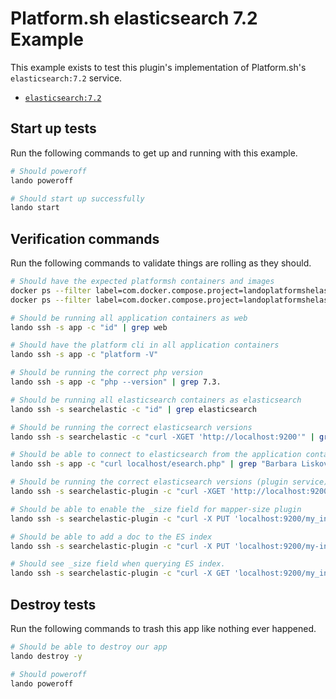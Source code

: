 Platform.sh elasticsearch 7.2 Example
=================================

This example exists to test this plugin's implementation of Platform.sh's `elasticsearch:7.2` service.

* [`elasticsearch:7.2`](https://docs.platform.sh/configuration/services/elasticsearch.html)

Start up tests
--------------

Run the following commands to get up and running with this example.

```bash
# Should poweroff
lando poweroff

# Should start up successfully
lando start
```

Verification commands
---------------------

Run the following commands to validate things are rolling as they should.

```bash
# Should have the expected platformsh containers and images
docker ps --filter label=com.docker.compose.project=landoplatformshelasticsearch72 | grep docker.registry.platform.sh/php-7.3 | grep landoplatformshelasticsearch72_app_1
docker ps --filter label=com.docker.compose.project=landoplatformshelasticsearch72 | grep docker.registry.platform.sh/elasticsearch-7.2 | grep landoplatformshelasticsearch72_searchelastic_1

# Should be running all application containers as web
lando ssh -s app -c "id" | grep web

# Should have the platform cli in all application containers
lando ssh -s app -c "platform -V"

# Should be running the correct php version
lando ssh -s app -c "php --version" | grep 7.3.

# Should be running all elasticsearch containers as elasticsearch
lando ssh -s searchelastic -c "id" | grep elasticsearch

# Should be running the correct elasticsearch versions
lando ssh -s searchelastic -c "curl -XGET 'http://localhost:9200'" | grep 7.2

# Should be able to connect to elasticsearch from the application containers
lando ssh -s app -c "curl localhost/esearch.php" | grep "Barbara Liskov"

# Should be running the correct elasticsearch versions (plugin service)
lando ssh -s searchelastic-plugin -c "curl -XGET 'http://localhost:9200'" | grep 7.2

# Should be able to enable the _size field for mapper-size plugin
lando ssh -s searchelastic-plugin -c "curl -X PUT 'localhost:9200/my_index?pretty' -H 'Content-Type:application/json' -d'{\"mappings\": {\"_doc\": {\"_size\": {\"enabled\": true}}}}'"

# Should be able to add a doc to the ES index
lando ssh -s searchelastic-plugin -c "curl -X PUT 'localhost:9200/my-index/_doc/1?pretty' -H 'Content-Type: application/json' -d'{\"text\": \"This is a document\"}'"

# Should see _size field when querying ES index.
lando ssh -s searchelastic-plugin -c "curl -X GET 'localhost:9200/my_index/_search?pretty' -H 'Content-Type: application/json' -d '{  \"query\": {    \"range\": {      \"_size\": {         \"gt\": 10      }    }  },  \"aggs\": {    \"sizes\": {      \"terms\": {        \"field\": \"_size\",         \"size\": 10      }    }  },  \"sort\": [    {      \"_size\": {         \"order\": \"desc\"      }    }  ],  \"script_fields\": {    \"size\": {      \"script\": \"doc[\\u0027_size\\u0027]\"      }  }}'" | grep sizes

```

Destroy tests
-------------

Run the following commands to trash this app like nothing ever happened.

```bash
# Should be able to destroy our app
lando destroy -y

# Should poweroff
lando poweroff
```
